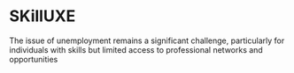 # SKillUXE
The issue of unemployment remains a significant challenge, particularly for individuals with skills but limited access to professional networks and opportunities
